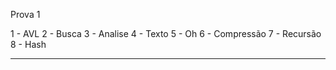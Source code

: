 Prova 1

1 - AVL
2 - Busca
3 - Analise
4 - Texto
5 - Oh
6 - Compressão
7 - Recursão
8 - Hash

--------------------------------------------